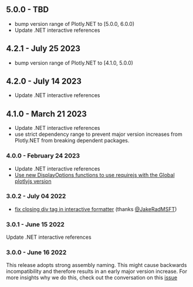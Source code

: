 ## 5.0.0 - TBD

- bump version range of Plotly.NET to [5.0.0, 6.0.0)
- Update .NET interactive references

## 4.2.1 - July 25 2023

- bump version range of Plotly.NET to [4.1.0, 5.0.0)

## 4.2.0 - July 14 2023
- Update .NET interactive references

## 4.1.0 - March 21 2023
- Update .NET interactive references
- use strict dependency range to prevent major version increases from Plotly.NET from breaking dependent packages.

### 4.0.0 - February 24 2023

- Update .NET interactive references
- [Use new DisplayOptions functions to use requirejs with the Global plotlyjs version](https://github.com/plotly/Plotly.NET/commit/c1704d87709e79b5359f00f647a32785ea31a9ad)

### 3.0.2 - July 04 2022

- [fix closing div tag in interactive formatter](https://github.com/plotly/Plotly.NET/pull/305) (thanks [@JakeRadMSFT](https://github.com/JakeRadMSFT))

### 3.0.1 - June 15 2022

Update .NET interactive references

### 3.0.0 - June 16 2022

This release adopts strong assembly naming. 
This might cause backwards incompatibility and therefore results in an early major version increase. 
For more insights why we do this, check out the conversation on this [issue](https://github.com/plotly/Plotly.NET/issues/175)
